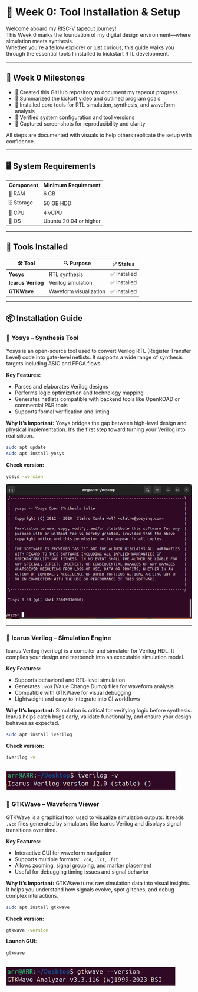 # 🚀 Week 0: Tool Installation & Setup

Welcome aboard my RISC-V tapeout journey!  
This Week 0 marks the foundation of my digital design environment—where simulation meets synthesis.  
Whether you're a fellow explorer or just curious, this guide walks you through the essential tools I installed to kickstart RTL development.

---

## 🌟 Week 0 Milestones

- 📁 Created this GitHub repository to document my tapeout progress  
- 🎥 Summarized the kickoff video and outlined program goals  
- 🧰 Installed core tools for RTL simulation, synthesis, and waveform analysis  
- 🧪 Verified system configuration and tool versions  
- 📸 Captured screenshots for reproducibility and clarity  

All steps are documented with visuals to help others replicate the setup with confidence.

---

## 🖥️ System Requirements

| Component     | Minimum Requirement         |
|---------------|-----------------------------|
| 💾 RAM         | 6 GB                        |
| 🗄️ Storage     | 50 GB HDD                   |
| 🧠 CPU         | 4 vCPU                      |
| 🐧 OS          | Ubuntu 20.04 or higher      |

---

## 🔧 Tools Installed

| 🛠️ Tool            | 🔍 Purpose                  | ✅ Status       |
|--------------------|-----------------------------|----------------|
| **Yosys**           | RTL synthesis               | ✅ Installed    |
| **Icarus Verilog**  | Verilog simulation          | ✅ Installed    |
| **GTKWave**         | Waveform visualization      | ✅ Installed    |

---

## 📦 Installation Guide

### 🔹 Yosys – Synthesis Tool

Yosys is an open-source tool used to convert Verilog RTL (Register Transfer Level) code into gate-level netlists. It supports a wide range of synthesis targets including ASIC and FPGA flows.

**Key Features:**
- Parses and elaborates Verilog designs
- Performs logic optimization and technology mapping
- Generates netlists compatible with backend tools like OpenROAD or commercial P&R tools
- Supports formal verification and linting

**Why It’s Important:**
Yosys bridges the gap between high-level design and physical implementation. It’s the first step toward turning your Verilog into real silicon.

```bash
sudo apt update
sudo apt install yosys
```
**Check version:**
```bash
yosys -version
```
![Image Alt](https://github.com/gitARRhub/India_RISC-V_Chip_Tapeout/blob/main/Week-0/Images/yosys%20installed.png?raw=true)
 
---

### 🔹 Icarus Verilog – Simulation Engine

Icarus Verilog (iverilog) is a compiler and simulator for Verilog HDL. It compiles your design and testbench into an executable simulation model.

**Key Features:**
- Supports behavioral and RTL-level simulation
- Generates `.vcd` (Value Change Dump) files for waveform analysis
- Compatible with GTKWave for visual debugging
- Lightweight and easy to integrate into CI workflows

**Why It’s Important:**
Simulation is critical for verifying logic before synthesis. Icarus helps catch bugs early, validate functionality, and ensure your design behaves as expected.

```bash
sudo apt install iverilog
```
**Check version:**
```bash
iverilog -v
```
 ![Image Alt](https://github.com/gitARRhub/India_RISC-V_Chip_Tapeout/blob/main/Week-0/Images/iverilog%20installed.png?raw=true)
---

### 🔹 GTKWave – Waveform Viewer

GTKWave is a graphical tool used to visualize simulation outputs. It reads `.vcd` files generated by simulators like Icarus Verilog and displays signal transitions over time.

**Key Features:**
- Interactive GUI for waveform navigation
- Supports multiple formats: `.vcd`, `.lxt`, `.fst`
- Allows zooming, signal grouping, and marker placement
- Useful for debugging timing issues and signal behavior

**Why It’s Important:**
GTKWave turns raw simulation data into visual insights. It helps you understand how signals evolve, spot glitches, and debug complex interactions.

```bash
sudo apt install gtkwave
```
**Check version:**
```bash
gtkwave -version
```
**Launch GUI:**
```bash
gtkwave
```

 ![Image Alt](https://github.com/gitARRhub/India_RISC-V_Chip_Tapeout/blob/main/Week-0/Images/gtk%20installed.png?raw=true)
---

